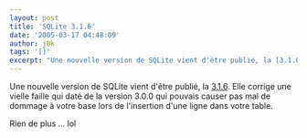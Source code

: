 ```yaml
---
layout: post
title: 'SQLite 3.1.6'
date: '2005-03-17 04:48:09'
author: j0k
tags: '[]'
excerpt: "Une nouvelle version de SQLite vient d'être publié, la [3.1.6](http://www.sqlite.org/download.html).   )   Elle corrige une vielle faille qui daté de la version 3.0.0 qui pouvais causer pas mal de dommage à votre base lors de l'insertion d'une ligne dans votre table.  \n  \nRien de plus ... lol"
---
```


Une nouvelle version de SQLite vient d'être publié, la [3.1.6](http://www.sqlite.org/download.html).      Elle corrige une vielle faille qui daté de la version 3.0.0 qui pouvais causer pas mal de dommage à votre base lors de l'insertion d'une ligne dans votre table.

Rien de plus ... lol
